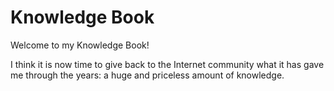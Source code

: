 # Knowledge Book

Welcome to my Knowledge Book!

I think it is now time to give back to the Internet community what it has gave me through the years: a huge and priceless amount of knowledge.